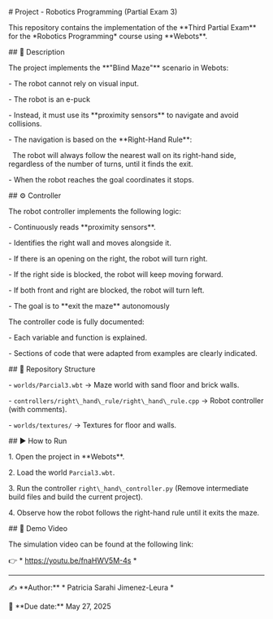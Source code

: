 \# Project - Robotics Programming (Partial Exam 3)



This repository contains the implementation of the \*\*Third Partial Exam\*\* for the \*Robotics Programming\* course using \*\*Webots\*\*.



\## 📌 Description

The project implements the \*\*"Blind Maze"\*\* scenario in Webots:

\- The robot cannot rely on visual input.

\- The robot is an e-puck

\- Instead, it must use its \*\*proximity sensors\*\* to navigate and avoid collisions.

\- The navigation is based on the \*\*Right-Hand Rule\*\*:  

&nbsp; The robot will always follow the nearest wall on its right-hand side, regardless of the number of turns, until it finds the exit.

\- When the robot reaches the goal coordinates it stops.



\## ⚙️ Controller

The robot controller implements the following logic:

\- Continuously reads \*\*proximity sensors\*\*.

\- Identifies the right wall and moves alongside it.

\- If there is an opening on the right, the robot will turn right.

\- If the right side is blocked, the robot will keep moving forward.

\- If both front and right are blocked, the robot will turn left.

\- The goal is to \*\*exit the maze\*\* autonomously



The controller code is fully documented:

\- Each variable and function is explained.

\- Sections of code that were adapted from examples are clearly indicated.



\## 📁 Repository Structure

\- `worlds/Parcial3.wbt` → Maze world with sand floor and brick walls.

\- `controllers/right\_hand\_rule/right\_hand\_rule.cpp` → Robot controller (with comments).

\- `worlds/textures/` → Textures for floor and walls.



\## ▶️ How to Run

1\. Open the project in \*\*Webots\*\*.

2\. Load the world `Parcial3.wbt`.

3\. Run the controller `right\_hand\_controller.py` (Remove intermediate build files and build the current project).

4\. Observe how the robot follows the right-hand rule until it exits the maze.



\## 🎥 Demo Video

The simulation video can be found at the following link:  

👉 \* https://youtu.be/fnaHWV5M-4s \*



---



✍️ \*\*Author:\*\* \* Patricia Sarahi Jimenez-Leura \*  

📅 \*\*Due date:\*\* May 27, 2025



